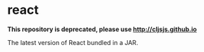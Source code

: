 # react

**This repository is deprecated, please use http://cljsjs.github.io**

The latest version of React bundled in a JAR.
